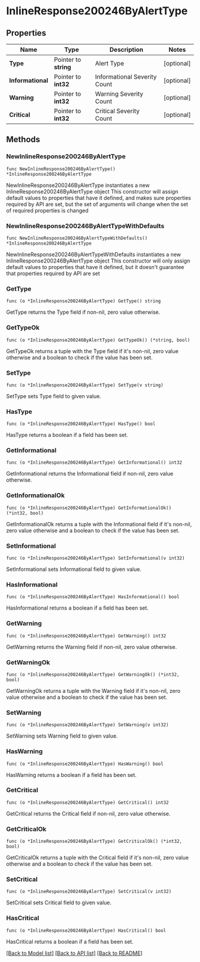 # InlineResponse200246ByAlertType

## Properties

Name | Type | Description | Notes
------------ | ------------- | ------------- | -------------
**Type** | Pointer to **string** | Alert Type | [optional] 
**Informational** | Pointer to **int32** | Informational Severity Count | [optional] 
**Warning** | Pointer to **int32** | Warning Severity Count | [optional] 
**Critical** | Pointer to **int32** | Critical Severity Count | [optional] 

## Methods

### NewInlineResponse200246ByAlertType

`func NewInlineResponse200246ByAlertType() *InlineResponse200246ByAlertType`

NewInlineResponse200246ByAlertType instantiates a new InlineResponse200246ByAlertType object
This constructor will assign default values to properties that have it defined,
and makes sure properties required by API are set, but the set of arguments
will change when the set of required properties is changed

### NewInlineResponse200246ByAlertTypeWithDefaults

`func NewInlineResponse200246ByAlertTypeWithDefaults() *InlineResponse200246ByAlertType`

NewInlineResponse200246ByAlertTypeWithDefaults instantiates a new InlineResponse200246ByAlertType object
This constructor will only assign default values to properties that have it defined,
but it doesn't guarantee that properties required by API are set

### GetType

`func (o *InlineResponse200246ByAlertType) GetType() string`

GetType returns the Type field if non-nil, zero value otherwise.

### GetTypeOk

`func (o *InlineResponse200246ByAlertType) GetTypeOk() (*string, bool)`

GetTypeOk returns a tuple with the Type field if it's non-nil, zero value otherwise
and a boolean to check if the value has been set.

### SetType

`func (o *InlineResponse200246ByAlertType) SetType(v string)`

SetType sets Type field to given value.

### HasType

`func (o *InlineResponse200246ByAlertType) HasType() bool`

HasType returns a boolean if a field has been set.

### GetInformational

`func (o *InlineResponse200246ByAlertType) GetInformational() int32`

GetInformational returns the Informational field if non-nil, zero value otherwise.

### GetInformationalOk

`func (o *InlineResponse200246ByAlertType) GetInformationalOk() (*int32, bool)`

GetInformationalOk returns a tuple with the Informational field if it's non-nil, zero value otherwise
and a boolean to check if the value has been set.

### SetInformational

`func (o *InlineResponse200246ByAlertType) SetInformational(v int32)`

SetInformational sets Informational field to given value.

### HasInformational

`func (o *InlineResponse200246ByAlertType) HasInformational() bool`

HasInformational returns a boolean if a field has been set.

### GetWarning

`func (o *InlineResponse200246ByAlertType) GetWarning() int32`

GetWarning returns the Warning field if non-nil, zero value otherwise.

### GetWarningOk

`func (o *InlineResponse200246ByAlertType) GetWarningOk() (*int32, bool)`

GetWarningOk returns a tuple with the Warning field if it's non-nil, zero value otherwise
and a boolean to check if the value has been set.

### SetWarning

`func (o *InlineResponse200246ByAlertType) SetWarning(v int32)`

SetWarning sets Warning field to given value.

### HasWarning

`func (o *InlineResponse200246ByAlertType) HasWarning() bool`

HasWarning returns a boolean if a field has been set.

### GetCritical

`func (o *InlineResponse200246ByAlertType) GetCritical() int32`

GetCritical returns the Critical field if non-nil, zero value otherwise.

### GetCriticalOk

`func (o *InlineResponse200246ByAlertType) GetCriticalOk() (*int32, bool)`

GetCriticalOk returns a tuple with the Critical field if it's non-nil, zero value otherwise
and a boolean to check if the value has been set.

### SetCritical

`func (o *InlineResponse200246ByAlertType) SetCritical(v int32)`

SetCritical sets Critical field to given value.

### HasCritical

`func (o *InlineResponse200246ByAlertType) HasCritical() bool`

HasCritical returns a boolean if a field has been set.


[[Back to Model list]](../README.md#documentation-for-models) [[Back to API list]](../README.md#documentation-for-api-endpoints) [[Back to README]](../README.md)


